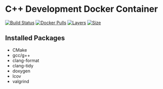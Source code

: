 # C++ Development Docker Container

[![Build Status](https://travis-ci.org/MaKeAppDev/docker-cpp-dev.svg?branch=master)](https://travis-ci.org/MaKeAppDev/docker-cpp-dev)
[![Docker Pulls](https://img.shields.io/docker/pulls/makeappdev/cpp-dev.svg)](https://hub.docker.com/r/makeappdev/cpp-dev/)
[![Layers](https://shields.beevelop.com/docker/image/layers/makeappdev/cpp-dev/latest.svg)](https://hub.docker.com/r/makeappdev/cpp-dev/builds)
[![Size](https://shields.beevelop.com/docker/image/image-size/makeappdev/cpp-dev/latest.svg)](https://hub.docker.com/r/makeappdev/cpp-dev/tags)

## Installed Packages

- CMake
- gcc/g++
- clang-format
- clang-tidy
- doxygen
- lcov
- valgrind
